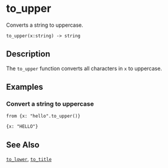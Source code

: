 # to_upper

Converts a string to uppercase.

```tql
to_upper(x:string) -> string
```

## Description

The `to_upper` function converts all characters in `x` to uppercase.

## Examples

### Convert a string to uppercase

```tql
from {x: "hello".to_upper()}
```

```tql
{x: "HELLO"}
```

## See Also

[`to_lower`](to_lower.md), [`to_title`](to_title.md)
